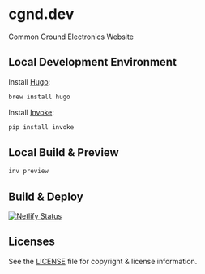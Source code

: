 # cgnd.dev

Common Ground Electronics Website

## Local Development Environment

Install [Hugo](https://gohugo.io/):

```sh
brew install hugo
```

Install [Invoke](https://www.pyinvoke.org/index.html):

```sh
pip install invoke
```

## Local Build & Preview

```sh
inv preview
```

## Build & Deploy

[![Netlify Status](https://api.netlify.com/api/v1/badges/4f1dafc4-19c4-4054-b0ea-ccb5b6d71110/deploy-status)](https://app.netlify.com/sites/cgnd-dev/deploys)

## Licenses

See the [LICENSE](LICENSE.md) file for copyright & license information.
